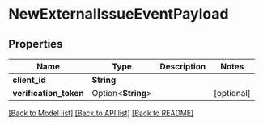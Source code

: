 # NewExternalIssueEventPayload

## Properties

Name | Type | Description | Notes
------------ | ------------- | ------------- | -------------
**client_id** | **String** |  | 
**verification_token** | Option<**String**> |  | [optional]

[[Back to Model list]](../README.md#documentation-for-models) [[Back to API list]](../README.md#documentation-for-api-endpoints) [[Back to README]](../README.md)


